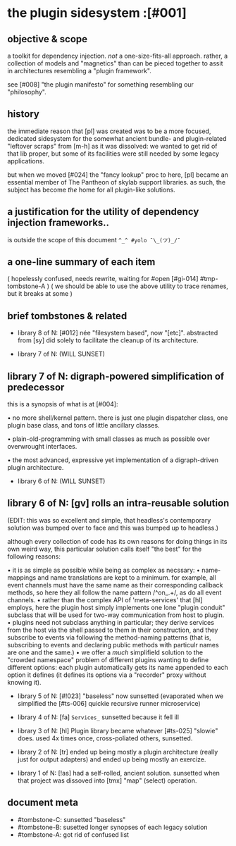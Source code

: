 # the plugin sidesystem :[#001]


## objective & scope

a toolkit for dependency injection. *not* a one-size-fits-all approach.
rather, a collection of models and "magnetics" than can be pieced together
to assit in architectures resembling a "plugin framework".

see [#008] "the plugin manifesto" for something resembling our "philosophy".




## history

the immediate reason that [pl] was created was to be a more focused,
dedicated sidesystem for the somewhat ancient bundle- and plugin-related
"leftover scraps" from [m-h] as it was dissolved: we wanted to get rid of
that lib proper, but some of its facilities were still needed by some legacy
applications.

but when we moved [#024] the "fancy lookup" proc to here, [pl] became an
essential member of The Pantheon of skylab support libraries. as such,
the subject has become *the* home for all plugin-like solutions.




## a justification for the utility of dependency injection frameworks..

is outside the scope of this document `^_^ #yolo ¯\_(ツ)_/¯`




## a one-line summary of each item

( hopelessly confused, needs rewrite, waiting for #open [#gi-014] #tmp-tombstone-A )
( we should be able to use the above utility to trace renames, but it breaks at some )



## brief tombstones & related

  - library 8 of N: [#012] née "filesystem based", now "[etc]". abstracted
    from [sy] did solely to facilitate the cleanup of its architecture.

  - library 7 of N: (WILL SUNSET)


## library 7 of N: digraph-powered simplification of predecessor

this is a synopsis of what is at [#004]:

  • no more shell/kernel pattern. there is just one plugin dispatcher
    class, one plugin base class, and tons of little ancillary classes.

  • plain-old-programming with small classes as much as possible over
    overwrought interfaces.

  • the most advanced, expressive yet implementation of a digraph-driven
    plugin architecture.



  - library 6 of N: (WILL SUNSET)


## library 6 of N: [gv] rolls an intra-reusable solution

(EDIT: this was so excellent and simple, that headless's contemporary solution
was bumped over to face and this was bumped up to headless.)

although every collection of code has its own reasons for doing things in its
own weird way, this particular solution calls itself "the best" for the
following reasons:

  • it is as simple as possible while being as complex as necssary:
  • name-mappings and name translations are kept to a minimum.
    for example, all event channels must have the same name as their
     corresponding callback methods, so here they all follow the name pattern
     /^on_.+/, as do all event channels.
  • rather than the complex API of 'meta-services' that [hl] employs, here
    the plugin host simply implements one lone "plugin conduit" subclass
    that will be used for two-way communication from host to plugin.
  • plugins need not subclass anything in particular; they derive services
    from the host via the shell passed to them in their construction, and
    they subscribe to events via following the method-naming patterns
    (that is, subscribing to events and declaring public methods with
    particulr names are one and the same.)
  • we offer a *much* simplifield solution to the "crowded namespace"
    problem of different plugins wanting to define different options: each
    plugin automatically gets its name appended to each option it defines
    (it defines its options via a "recorder" proxy without knowing it).

  - library 5 of N: [#!023] "baseless" now sunsetted (evaporated when we
    simplified the [#ts-006] quickie recursive runner microservice)

  - library 4 of N: [fa] `Services_` sunsetted because it fell ill

  - library 3 of N: [hl] Plugin library became whatever [#ts-025] "slowie"
    does. used 4x times once, cross-poliated others, sunsetted.

  - library 2 of N: [tr] ended up being mostly a plugin architecture
    (really just for output adapters) and ended up being mostly an exercize.

  - library 1 of N: [!as] had a self-rolled, ancient solution. sunsetted
    when that project was dissoved into [tmx] "map" (select) operation.





## document meta

  - #tombstone-C: sunsetted "baseless"
  - #tombstone-B: susetted longer synopses of each legacy solution
  - #tombstone-A: got rid of confused list
